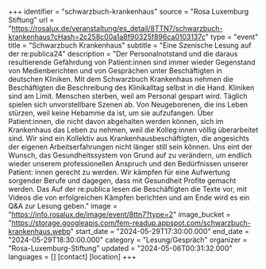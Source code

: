+++
identifier = "schwarzbuch-krankenhaus"
source = "Rosa Luxemburg Stiftung"
url = "https://rosalux.de/veranstaltung/es_detail/8TTN7/schwarzbuch-krankenhaus?cHash=2c258c00a1a8f90325f896ca0103137c"
type = "event"
title = "Schwarzbuch Krankenhaus"
subtitle = "Eine Szenische Lesung auf der re:publica24"
description = "Der Personalnotstand und die daraus resultierende Gefährdung von Patient:innen sind immer wieder Gegenstand von Medienberichten und von Gesprächen unter Beschäftigten in deutschen Kliniken. Mit dem Schwarzbuch Krankenhaus nehmen die Beschäftigten die Beschreibung des Klinikalltag selbst in die Hand.
Kliniken sind am Limit. Menschen sterben, weil am Personal gespart wird. Täglich spielen sich unvorstellbare Szenen ab. Von Neugeborenen, die ins Leben stürzen, weil keine Hebamme da ist, um sie aufzufangen. Über Patient:innen, die nicht davon abgehalten werden können, sich im Krankenhaus das Leben zu nehmen, weil die Kolleg:innen völlig überarbeitet sind.
Wir sind ein Kollektiv aus Krankenhausbeschäftigten, die angesichts der eigenen Arbeitserfahrungen nicht länger still sein können. Uns eint der Wunsch, das Gesundheitssystem von Grund auf zu verändern, um endlich wieder unserem professionellen Anspruch und den Bedürfnissen unserer Patient: innen gerecht zu werden. Wir kämpfen für eine Aufwertung sorgender Berufe und dagegen, dass mit Gesundheit Profite gemacht werden.
Das 
Auf der re:publica lesen die Beschäftigten die Texte vor, mit Videos die von erfolgreichen Kämpfen berichten und am Ende wird es ein Q&A zur Lesung geben."
image = "https://info.rosalux.de/image/event/8ttn7?type=2"
image_bucket = "https://storage.googleapis.com/fem-readup.appspot.com/schwarzbuch-krankenhaus.webp"
start_date = "2024-05-29T17:30:00.000"
end_date = "2024-05-29T18:30:00.000"
category = "Lesung/Gespräch"
organizer = "Rosa-Luxemburg-Stiftung"
updated = "2024-05-06T00:31:32.000"
languages = []
[contact]
[location]
+++